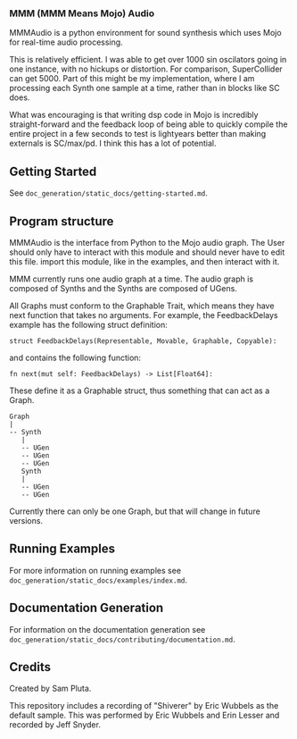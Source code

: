 ### MMM (MMM Means Mojo) Audio 

MMMAudio is a python environment for sound synthesis which uses Mojo for real-time audio processing.

This is relatively efficient. I was able to get over 1000 sin oscilators going in one instance, with no hickups or distortion. For comparison, SuperCollider can get 5000. Part of this might be my implementation, where I am processing each Synth one sample at a time, rather than in blocks like SC does.

What was encouraging is that writing dsp code in Mojo is incredibly straight-forward and the feedback loop of being able to quickly compile the entire project in a few seconds to test is lightyears better than making externals is SC/max/pd. I think this has a lot of potential.

## Getting Started

See `doc_generation/static_docs/getting-started.md`.

## Program structure

MMMAudio is the interface from Python to the Mojo audio graph. The User should only have to interact with this module and should never have to edit this file. import this module, like in the examples, and then interact with it.

MMM currently runs one audio graph at a time. The audio graph is composed of Synths and the Synths are composed of UGens.

All Graphs must conform to the Graphable Trait, which means they have next function that takes no arguments. For example, the FeedbackDelays example has the following struct definition:
```
struct FeedbackDelays(Representable, Movable, Graphable, Copyable):
```
and contains the following function:
```
fn next(mut self: FeedbackDelays) -> List[Float64]:
```
These define it as a Graphable struct, thus something that can act as a Graph.
```
Graph
|
-- Synth
   |
   -- UGen
   -- UGen
   -- UGen
   Synth
   |
   -- UGen
   -- UGen
```

Currently there can only be one Graph, but that will change in future versions.

## Running Examples

For more information on running examples see `doc_generation/static_docs/examples/index.md`.

## Documentation Generation

For information on the documentation generation see `doc_generation/static_docs/contributing/documentation.md`.

## Credits

Created by Sam Pluta.

This repository includes a recording of "Shiverer" by Eric Wubbels as the default sample. This was performed by Eric Wubbels and Erin Lesser and recorded by Jeff Snyder.